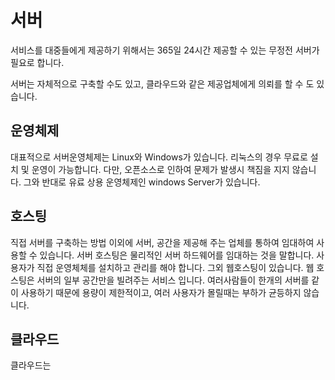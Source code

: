 # 서버
서비스를 대중들에게 제공하기 위해서는 365일 24시간 제공할 수 있는 무정전 서버가 필요로 합니다.

서버는 자체적으로 구축할 수도 있고, 클라우드와 같은 제공업체에게 의뢰를 할 수 도 있습니다.

## 운영체제
대표적으로 서버운영체제는 Linux와 Windows가 있습니다. 리눅스의 경우 무료로 설치 및 운영이 가능합니다. 다만, 오픈소스로 인하여 문제가 발생시 책짐을 지지 않습니다.
그와 반대로 유료 상용 운영체제인 windows Server가 있습니다.

## 호스팅
직접 서버를 구축하는 방법 이외에 서버, 공간을 제공해 주는 업체를 통하여 임대하여 사용할 수 있습니다. 서버 호스팅은 물리적인 서버 하드웨어를 임대하는 것을 말합니다.
사용자가 직접 운영체체를 설치하고 관리를 해야 합니다. 그외 웹호스팅이 있습니다. 웹 호스팅은 서버의 일부 공간만을 빌려주는 서비스 입니다. 여러사람들이 한개의 서버를 같이 사용하기 때문에 용량이 제한적이고, 여러 사용자가 몰릴때는 부하가 균등하지 않습니다.

## 클라우드
클라우드는 